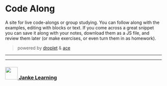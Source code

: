# Code Along

A site for live code-alongs or group studying.  You can follow along with the examples, editing with blocks or text.  If you come across a great snippet you can save it along with your notes, download them as a JS file, and review them later (or make exercises, or even turn them in as homework).

> powered by [droplet](https://github.com/droplet-editor/droplet) & [ace](https://github.com/ajaxorg/ace)

___
___
### <a href="http://janke-learning.org" target="_blank"><img src="https://user-images.githubusercontent.com/18554853/50098409-22575780-021c-11e9-99e1-962787adaded.png" width="40" height="40"></img> Janke Learning</a>
